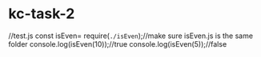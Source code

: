 # kc-task-2
//test.js
const isEven= require(`./isEven`);//make sure isEven.js is the same folder
console.log(isEven(10));//true
console.log(isEven(5));//false
